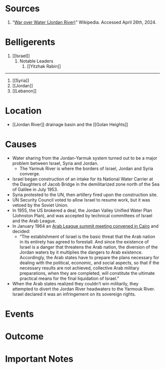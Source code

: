 # Sources
1. “[War over Water (Jordan River)](https://en.m.wikipedia.org/wiki/War_over_Water_(Jordan_River))” Wikipedia. Accessed April 26th, 2024.
# Belligerents
1. [[Israel]]
	1. Notable Leaders
		1. [[Yitzhak Rabin]]
______
1. [[Syria]]
2. [[Jordan]]
3. [[Lebanon]]
# Location
- [[Jordan River]] drainage basin and the [[Golan Heights]]
# Causes
- Water sharing from the Jordan-Yarmuk system turned out to be a major problem between Israel, Syria and Jordan.
	- The Yarmuk River is where the borders of Israel, Jordan and Syria converge.
- Israel began construction of an intake for its National Water Carrier at the Daughters of Jacob Bridge in the demilitarized zone north of the Sea of Galilee in July 1953.
- Syria protested to the UN, then artillery fired upon the construction site.
- UN Security Council voted to allow Israel to resume work, but it was vetoed by the Soviet Union.
- In 1955, the US brokered a deal, the Jordan Valley Unified Water Plan (Johnston Plan), and was accepted by technical committees of Israel and the Arab League.
- In January 1964 an [Arab League summit meeting convened in Cairo](https://en.m.wikipedia.org/wiki/1964_Arab_League_summit_(Cairo) "1964 Arab League summit (Cairo)") and decided:
	- “The establishment of Israel is the basic threat that the Arab nation in its entirety has agreed to forestall. And since the existence of Israel is a danger that threatens the Arab nation, the diversion of the Jordan waters by it multiplies the dangers to Arab existence. Accordingly, the Arab states have to prepare the plans necessary for dealing with the political, economic, and social aspects, so that if the necessary results are not achieved, collective Arab military preparations, when they are completed, will constitute the ultimate practical means for the final liquidation of Israel.”
- When the Arab states realized they couldn’t win militarily, they attempted to divert the Jordan River headwaters to the Yarmouk River. Israel declared it was an infringement on its sovereign rights.
# Events
# Outcome
# Important Notes